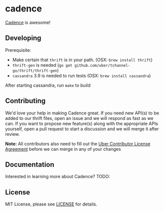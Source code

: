 cadence 
==============
[Cadence](https://eng.uber.com/) is awesome!

Developing
----------

Prerequisite:
* Make certain that `thrift` is in your path. (OSX: `brew install thrift`) 
* `thrift-gen` is needed (`go get github.com/uber/tchannel-go/thrift/thrift-gen`)
* `cassandra` 3.9 is needed to run tests (OSX: `brew install cassandra`)

After starting cassandra, run `make` to build

Contributing
------------
We'd love your help in making Cadence great. If you need new API(s) to be added to our thrift files, open an issue and we will respond as fast as we can. If you want to propose new feature(s) along with the appropriate APIs yourself, open a pull request to start a discussion and we will merge it after review.

**Note:** All contributors also need to fill out the [Uber Contributor License Agreement](http://t.uber.com/cla) before we can merge in any of your changes

Documentation
--------------
Interested in learning more about Cadence? TODO:

License
-------
MIT License, please see [LICENSE](https://github.com/uber/cadence/blob/master/LICENSE) for details.
